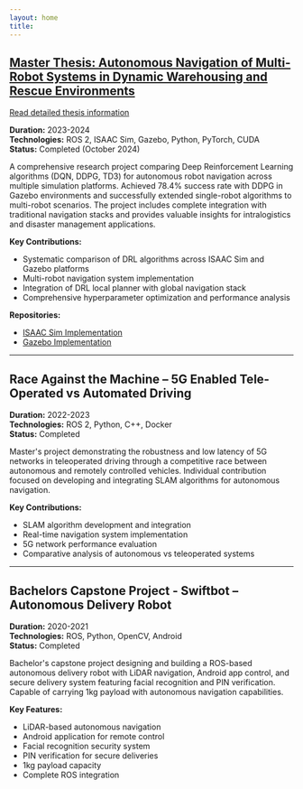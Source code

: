 ```yaml
---
layout: home
title: 
---
```


## [Master Thesis: Autonomous Navigation of Multi-Robot Systems in Dynamic Warehousing and Rescue Environments](master_thesis.md)

[Read detailed thesis information](master_thesis.md)

**Duration:** 2023-2024  
**Technologies:** ROS 2, ISAAC Sim, Gazebo, Python, PyTorch, CUDA  
**Status:** Completed (October 2024)

A comprehensive research project comparing Deep Reinforcement Learning algorithms (DQN, DDPG, TD3) for autonomous robot navigation across multiple simulation platforms. Achieved 78.4% success rate with DDPG in Gazebo environments and successfully extended single-robot algorithms to multi-robot scenarios. The project includes complete integration with traditional navigation stacks and provides valuable insights for intralogistics and disaster management applications.

**Key Contributions:**
- Systematic comparison of DRL algorithms across ISAAC Sim and Gazebo platforms
- Multi-robot navigation system implementation
- Integration of DRL local planner with global navigation stack
- Comprehensive hyperparameter optimization and performance analysis

**Repositories:**
- [ISAAC Sim Implementation](https://github.com/sameeranees/RL_Multi_Robot)
- [Gazebo Implementation](https://github.com/sameeranees/DRL_robot_navigation_ros2)


---

## Race Against the Machine – 5G Enabled Tele-Operated vs Automated Driving

**Duration:** 2022-2023  
**Technologies:** ROS 2, Python, C++, Docker  
**Status:** Completed

Master's project demonstrating the robustness and low latency of 5G networks in teleoperated driving through a competitive race between autonomous and remotely controlled vehicles. Individual contribution focused on developing and integrating SLAM algorithms for autonomous navigation.

**Key Contributions:**
- SLAM algorithm development and integration
- Real-time navigation system implementation
- 5G network performance evaluation
- Comparative analysis of autonomous vs teleoperated systems

---

## Bachelors Capstone Project - Swiftbot – Autonomous Delivery Robot

**Duration:** 2020-2021  
**Technologies:** ROS, Python, OpenCV, Android  
**Status:** Completed

Bachelor's capstone project designing and building a ROS-based autonomous delivery robot with LiDAR navigation, Android app control, and secure delivery system featuring facial recognition and PIN verification. Capable of carrying 1kg payload with autonomous navigation capabilities.

**Key Features:**
- LiDAR-based autonomous navigation
- Android application for remote control
- Facial recognition security system
- PIN verification for secure deliveries
- 1kg payload capacity
- Complete ROS integration

